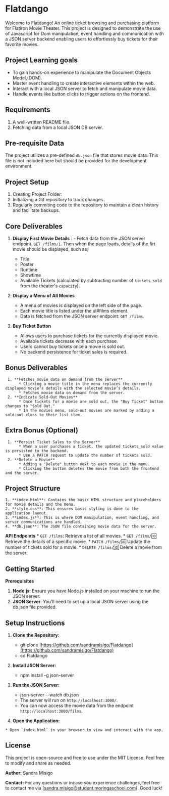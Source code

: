 # Flatdango  
 Welcome to Flatdango! An online ticket browsing and purchasing platform for Flatiron Movie Theater. This project is designed to demonstrate the use of Javascript for Dom manipulation, event handling and communication with a JSON server backend enabling users to effortlessly buy tickets for their favorite movies.

 ## Project Learning goals
 - To gain hands-on experience to manipulate the Document Objects Model,(DOM).
 - Master event handling to create interactive elements within the web.
 - Interact with a local JSON server to fetch and manipulate movie data.
 - Handle events like button clicks to trigger actions on the frontend.

 ## Requirements

 1. A well-written README file.
 2. Fetching data from a local JSON DB server.

 ## Pre-requisite Data

 The project utilizes a pre-defined `db.json` file that stores movie data. This file is not included here but should be provided for the development environment.

 ## Project Setup

 1. Creating Project Folder: 
 2. Initializing a Git repository to track changes.
 3. Regularly commiting code to the repository to maintain a clean history and facilitate backups.

 ## Core Deliverables

   1. **Display First Movie Details** :
    - Fetch data from the JSON server endpoint. `GET /films/1`.
    Then when the page loads, details of the firt movie should be displayed, such as;
      * Title
      * Poster
      * Runtime
      * Showtime
      * Available Tickets (calculated by subtracting number of `tickets_sold` from the theater's `capacity`).
   

   2. **Display a Menu of All Movies**

      * A menu of movies is displayed on the left side of the page.
      * Each movie title is listed under the ul#films element.
      * Data is fetched from the JSON server endpoint: `GET /films`.


   3. **Buy Ticket Button**
      * Allows users to purchase tickets for the currently displayed movie.
      * Available tickets decrease with each purchase.
      * Users cannot buy tickets once a movie is sold out.
      * No backend persistence for ticket sales is required.

  ## Bonus Deliverables
     1. **Fetches movie data on demand from the server**
          * Clicking a movie title in the menu replaces the currently displayed movie’s details with the selected movie’s details.
          * Fetches movie data on demand from the server.
     2. **Indicate Sold-Out Movies**
          * Once tickets for a movie are sold out, the "Buy Ticket" button changes to "Sold Out."
          * In the movies menu, sold-out movies are marked by adding a sold-out class to their list item.
   
  ## Extra Bonus (Optional)
     1. **Persist Ticket Sales to the Server**
          * When a user purchases a ticket, the updated tickets_sold value is persisted to the backend.
          * Use a PATCH request to update the number of tickets sold.
     2. **Delete a Movie**
          * Adding a "Delete" button next to each movie in the menu.
          * Clicking the button deletes the movie from both the frontend and the server.

  ## Project Structure

    1. **index.html**: Contains the basic HTML structure and placeholders for movie details and the menu.
    2. **style.css**: This ensures basic styling is done to the application layout.
    3. **index.js**: This is where DOM manipulation, event handling, and server communications are handled.
    4. **db.json**: The JSON file containing movie data for the server.

  **API Endpoints**
    * `GET /films`: Retrieve a list of all movies.
    * `GET /films/`:id: Retrieve the details of a specific movie.
    * `PATCH /films/`:id: Update the number of tickets sold for a movie.
    * `DELETE /films/`:id: Delete a movie from the server.

 ## Getting Started

  **Prerequisites**
   1. **Node.js**: Ensure you have Node.js installed on your machine to run the JSON server.
   2. **JSON Server**: You'll need to set up a local JSON server using the db.json file provided.

 ## Setup Instructions

  1. **Clone the Repository:**

       * git clone [https://github.com/sandramisigo/Flatdango](https://github.com/sandramisigo/Flatdango)
       * cd Flatdango

  2. **Install JSON Server:**

       * npm install -g json-server

  3. **Run the JSON Server:**
       * json-server --watch db.json
       * The server will run on `http://localhost:3000/`.
       * You can now access the movie data from the endpoint `http://localhost:3000/films`.

  4. **Open the Application:**

    * Open `index.html` in your browser to view and interact with the app.


 ## **License**

  This project is open-source and free to use under the MIT License. Feel free to modify and share as needed.

 **Author:** 
  Sandra Misigo

 **Contact:**
  For any questions or incase you experience challenges, feel free to contact me via [sandra.misigo@student.moringaschool.com]. Good luck!











